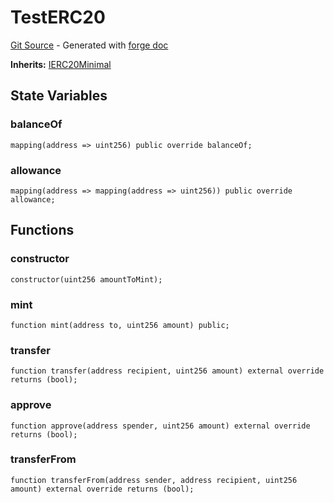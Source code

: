 # TestERC20
[Git Source](https://github.com/uniswap/v4-core/blob/d4185626c68e29de37023e453623d44cb9c12b51/src/test/TestERC20.sol) - Generated with [forge doc](https://book.getfoundry.sh/reference/forge/forge-doc)

**Inherits:**
[IERC20Minimal](contracts/v4/reference/core/interfaces/IERC20Minimal.md)


## State Variables
### balanceOf

```solidity
mapping(address => uint256) public override balanceOf;
```


### allowance

```solidity
mapping(address => mapping(address => uint256)) public override allowance;
```


## Functions
### constructor


```solidity
constructor(uint256 amountToMint);
```

### mint


```solidity
function mint(address to, uint256 amount) public;
```

### transfer


```solidity
function transfer(address recipient, uint256 amount) external override returns (bool);
```

### approve


```solidity
function approve(address spender, uint256 amount) external override returns (bool);
```

### transferFrom


```solidity
function transferFrom(address sender, address recipient, uint256 amount) external override returns (bool);
```

